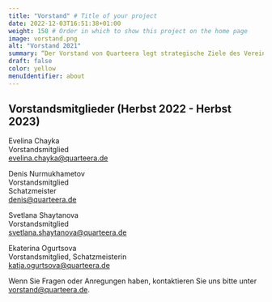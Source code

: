 ```yaml
---
title: "Vorstand" # Title of your project
date: 2022-12-03T16:51:38+01:00
weight: 150 # Order in which to show this project on the home page
image: vorstand.png
alt: "Vorstand 2021"
summary: “Der Vorstand von Quarteera legt strategische Ziele des Vereines fest, entscheidet über die Prioritäten sowie über die Personalfragen.”
draft: false
color: yellow
menuIdentifier: about
---
```

## Vorstandsmitglieder (Herbst 2022 - Herbst 2023)
Evelina Chayka\
Vorstandsmitglied\
[evelina.chayka@quarteera.de](mailto:evelina.chayka@quarteera.de)
 
Denis Nurmukhametov\
Vorstandsmitglied\
Schatzmeister\
[denis@quarteera.de](mailto:denis@quarteera.de)
 
Svetlana Shaytanova\
Vorstandsmitglied\
[svetlana.shaytanova@quarteera.de ](mailto:svetlana.shaytanova@quarteera.de )
 
Ekaterina Ogurtsova\
Vorstandsmitglied, Schatzmeisterin\
[katja.ogurtsova@quarteera.de](mailto:katja.ogurtsova@quarteera.de)

Wenn Sie Fragen oder Anregungen haben, kontaktieren Sie uns bitte unter [vorstand@quarteera.de](mailto:vorstand@quarteera.de). 
